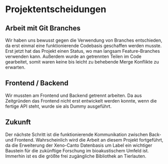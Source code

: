 # Projektentscheidungen

## Arbeit mit Git Branches
Wir haben uns bewusst gegen die Verwendung von Branches entschieden, da erst einmal eine funktionierende Codebasis geschaffen werden musste. Erst jetzt hat das Projekt einen Status, wo man langsam Feature-Branches verwenden kann.
Außerdem wurde an getrennten Teilen im Code gearbeitet, somit waren keine bis leicht zu behebende Merge Konflikte zu erwarten.

## Frontend / Backend
Wir mussten am Frontend und Backend getrennt arbeiten. Da aus Zeitgründen das Frontend nicht erst entwickelt werden konnte, wenn die fertige API steht, wurde sie als Dummy ausgeführt. 

## Zukunft
Der nächste Schritt ist die funktionierende Kommunikation zwischen Back- und Frontend.
Wahrscheinlich wird die Arbeit an diesem Projekt fortgeführt, da die Erweiterung der Xeno-Canto Datenbasis um Label ein wichtiger Baustein für die zukünftige Forschung im bioakustischem Umfeld ist. Immerhin ist es die größte frei zugängliche Bibliothek an Tierlauten.